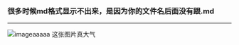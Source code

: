 ### 很多时候md格式显示不出来，是因为你的文件名后面没有跟.md
------
![imageaaaaa 这张图片真大气](http://pic1.win4000.com/wallpaper/2017-11-14/5a0a65c94887a.jpg)
